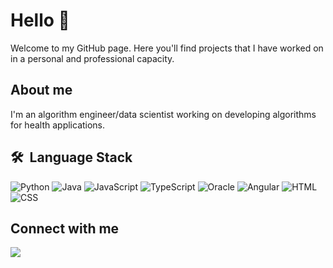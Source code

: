 # Hello 👋
Welcome to my GitHub page. Here you'll find projects that I have worked on in a personal and professional capacity. 

## About me
I'm an algorithm engineer/data scientist working on developing algorithms for health applications. 

## 🛠 &nbsp;Language Stack&nbsp;&nbsp;
![Python](https://img.shields.io/badge/Python-14354C?style=for-the-badge&logo=python&logoColor=white)
![Java](https://img.shields.io/badge/Java-ED8B00?style=for-the-badge&logo=java&logoColor=white)
![JavaScript](https://img.shields.io/badge/JavaScript-323330?style=for-the-badge&logo=javascript&logoColor=F7DF1E)
![TypeScript](https://img.shields.io/badge/TypeScript-007ACC?style=for-the-badge&logo=typescript&logoColor=white)
![Oracle](https://img.shields.io/badge/Oracle-F80000?style=for-the-badge&logo=oracle&logoColor=black)
![Angular](https://img.shields.io/badge/Angular-DD0031?style=for-the-badge&logo=angular&logoColor=white)
![HTML](https://img.shields.io/badge/-HTML5-333333?style=flat&logo=HTML5)
![CSS](https://img.shields.io/badge/-CSS3-333333?style=flat&logo=CSS3&logoColor=1572B6)

## Connect with me
<a target="_blank" title="https://www.linkedin.com/in/tarekhamid/" href="https://www.linkedin.com/in/tarekhamid/"><img src="https://img.shields.io/badge/-Siba&nbsp;Moussa-0077B5?style=flat&logo=Linkedin&logoColor=white"/></a>
